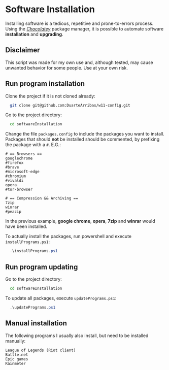 # Software Installation

Installing software is a tedious, repetitive and prone-to-errors process. Using the *[Chocolatey](https://chocolatey.org/)* package manager, it is possible to automate software **installation** and **upgrading**.

## Disclaimer

This script was made for my own use and, although tested, may cause unwanted behavior for some people. Use at your own risk.

## Run program installation

Clone the project if it is not cloned already:

```bash
  git clone git@github.com:DuarteArribas/w11-config.git
```

Go to the project directory:

```bash
  cd softwareInstallation
```

Change the file `packages.config` to include the packages you want to install. Packages that should **not** be installed should be commented, by prefixing the package with a `#`. E.G.:

```
# == Browsers ==
googlechrome
#firefox
#brave
#microsoft-edge
#chromium
#vivaldi
opera
#tor-browser

# == Compression && Archiving ==
7zip
winrar
#peazip
```

In the previous example, **google chrome**, **opera**, **7zip** and **winrar** would have been installed.

To actually install the packages, run powershell and execute `installPrograms.ps1`:

```powershell
  .\installPrograms.ps1
```

## Run program updating

Go to the project directory:

```bash
  cd softwareInstallation
```

To update all packages, execute `updatePrograms.ps1`:

```powershell
  .\updatePrograms.ps1
```

## Manual installation

The following programs I usually also install, but need to be installed manually:

```
League of Legends (Riot client)
Battle.net
Epic games
Rainmeter
```